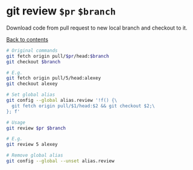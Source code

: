 # git review `$pr` `$branch`
Download code from pull request to new local branch and checkout to it.

[Back to contents](#contents)

```bash
# Original commands
git fetch origin pull/$pr/head:$branch
git checkout $branch

# E.g.
git fetch origin pull/5/head:alexey
git checkout alexey
```

```bash
# Set global alias
git config --global alias.review '!f() {\
  git fetch origin pull/$1/head:$2 && git checkout $2;\
}; f'
```

```bash
# Usage
git review $pr $branch

# E.g.
git review 5 alexey
```

```bash
# Remove global alias
git config --global --unset alias.review
```
